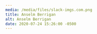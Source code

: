 ```yaml
---
media: /media/files/slack-imgs.com.png
title: Anselm Berrigan
alt: Anselm Berrigan
date: 2020-07-24 15:26:00 -0500
---
```

